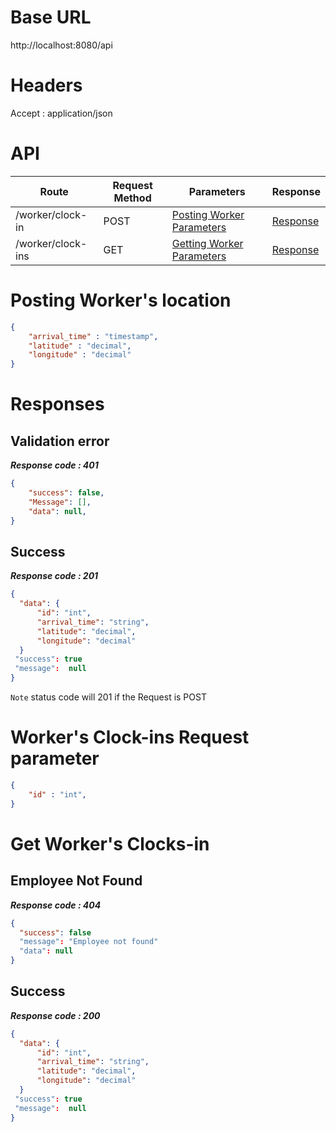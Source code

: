# Base URL
http://localhost:8080/api


# Headers



Accept : application/json



# API 



| Route                           | Request Method | Parameters                                           | Response  |
| -----------                     | -----------    |-----------                                           |---------- |
|/worker/clock-in                 | POST           |  [Posting Worker Parameters](#PostWorkerRequest)     |[Response](#Response)|
|/worker/clock-ins                | GET            |  [Getting Worker Parameters](#GetWorkerRequest)      |[Response](#GetResponse)|






# <a name="PostWorkerRequest"> </a> Posting Worker's location 

```json
{
    "arrival_time" : "timestamp",
    "latitude" : "decimal",
    "longitude" : "decimal"
} 
```




# <a name="Response"> </a> Responses 

## Validation error 
__*Response code : 401*__

```json 
{
    "success": false,
    "Message": [],
    "data": null,
}
```
## Success  
__*Response code : 201*__
```json 
{
  "data": {
      "id": "int",
      "arrival_time": "string",
      "latitude": "decimal",
      "longitude": "decimal"
  }
 "success": true
 "message":  null
}
```

`Note` status code will 201 if the Request is POST




# <a name="GetWorkerRequest"> </a> Worker's Clock-ins Request parameter 

```json
{
    "id" : "int",
} 
```



# <a name="GetResponse"> </a> Get Worker's Clocks-in 




## Employee Not Found 
__*Response code : 404*__

```json 
{
  "success": false
  "message": "Employee not found"
  "data": null
}
```



## Success  
__*Response code : 200*__
```json
{
  "data": {
      "id": "int",
      "arrival_time": "string",
      "latitude": "decimal",
      "longitude": "decimal"
  }
 "success": true
 "message":  null
}
```
